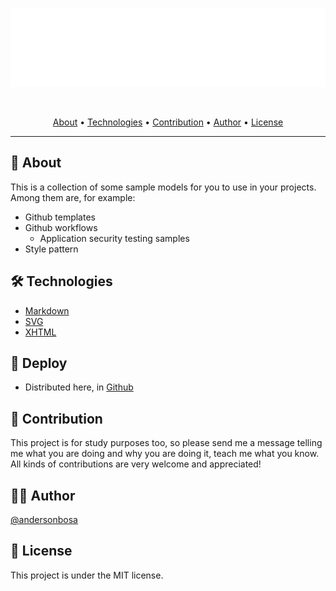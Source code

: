 <section align="center">

  ![Banner](docs/banner.svg)

  <br>

  <!-- badges -->

  <p>
    <a href="#about">About</a> •
    <a href="#technologies">Technologies</a> •
    <a href="#contribution">Contribution</a> •
    <a href="#author">Author</a> •
    <a href="#license">License</a>
  </p>
</section>

---

<h2 id="about">💬 About</h2>

This is a collection of some sample models for you to use in your projects. Among them are, for example:

* Github templates
* Github workflows
  * Application security testing samples
* Style pattern

<h2 id="technologies"> 🛠️ Technologies</h2>


* [Markdown](https://www.markdownguide.org/)
* [SVG](https://developer.mozilla.org/en-US/docs/Web/SVG)
* [XHTML](https://www.w3docs.com/learn-html/xhtml-extensible-hypertext-markup-language.html)



<h2>🚀 Deploy</h2>

* Distributed here, in [Github](https://github.com/andersonbosa/dothub)

<h2 id="contribution">🤝 Contribution</h2>

<p>
  This project is for study purposes too, so please send me a message telling me what you are doing and why you are doing it, teach me what you know. All kinds of contributions are very welcome and appreciated!
</p>

<h2 id="author">👨‍💻 Author</h2>

[@andersonbosa](https://github.com/andersonbosa)

<h2 id="license"> 📝 License</h2>

This project is under the MIT license.

